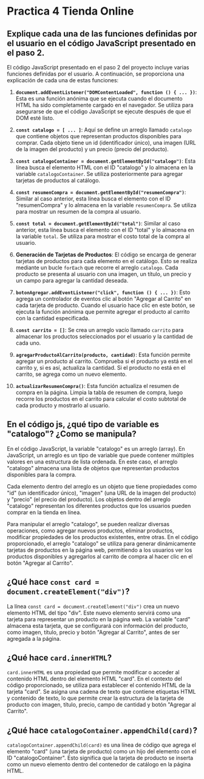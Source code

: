 # Practica 4 Tienda Online 

## Explique cada una de las funciones definidas por el usuario en el código JavaScript presentado en el paso 2. 
El código JavaScript presentado en el paso 2 del proyecto incluye varias funciones definidas por el usuario. A continuación, se proporciona una explicación de cada una de estas funciones:

1. **`document.addEventListener("DOMContentLoaded", function () { ... })`**: Esta es una función anónima que se ejecuta cuando el documento HTML ha sido completamente cargado en el navegador. Se utiliza para asegurarse de que el código JavaScript se ejecute después de que el DOM esté listo.

2. **`const catalogo = [ ... ]`**: Aquí se define un arreglo llamado `catalogo` que contiene objetos que representan productos disponibles para comprar. Cada objeto tiene un id (identificador único), una imagen (URL de la imagen del producto) y un precio (precio del producto).

3. **`const catalogoContainer = document.getElementById("catalogo")`**: Esta línea busca el elemento HTML con el ID "catalogo" y lo almacena en la variable `catalogoContainer`. Se utiliza posteriormente para agregar tarjetas de productos al catálogo.

4. **`const resumenCompra = document.getElementById("resumenCompra")`**: Similar al caso anterior, esta línea busca el elemento con el ID "resumenCompra" y lo almacena en la variable `resumenCompra`. Se utiliza para mostrar un resumen de la compra al usuario.

5. **`const total = document.getElementById("total")`**: Similar al caso anterior, esta línea busca el elemento con el ID "total" y lo almacena en la variable `total`. Se utiliza para mostrar el costo total de la compra al usuario.

6. **Generación de Tarjetas de Productos**: El código se encarga de generar tarjetas de productos para cada elemento en el catálogo. Esto se realiza mediante un bucle `forEach` que recorre el arreglo `catalogo`. Cada producto se presenta al usuario con una imagen, un título, un precio y un campo para agregar la cantidad deseada.

7. **`botonAgregar.addEventListener("click", function () { ... })`**: Esto agrega un controlador de eventos clic al botón "Agregar al Carrito" en cada tarjeta de producto. Cuando el usuario hace clic en este botón, se ejecuta la función anónima que permite agregar el producto al carrito con la cantidad especificada.

8. **`const carrito = []`**: Se crea un arreglo vacío llamado `carrito` para almacenar los productos seleccionados por el usuario y la cantidad de cada uno.

9. **`agregarProductoAlCarrito(producto, cantidad)`**: Esta función permite agregar un producto al carrito. Comprueba si el producto ya está en el carrito y, si es así, actualiza la cantidad. Si el producto no está en el carrito, se agrega como un nuevo elemento.

10. **`actualizarResumenCompra()`**: Esta función actualiza el resumen de compra en la página. Limpia la tabla de resumen de compra, luego recorre los productos en el carrito para calcular el costo subtotal de cada producto y mostrarlo al usuario.


## En el código js, ¿qué tipo de variable es "catalogo"? ¿Como se manipula?

En el código JavaScript, la variable "catalogo" es un arreglo (array). En JavaScript, un arreglo es un tipo de variable que puede contener múltiples valores en una estructura de lista ordenada. En este caso, el arreglo "catalogo" almacena una lista de objetos que representan productos disponibles para la compra.

Cada elemento dentro del arreglo es un objeto que tiene propiedades como "id" (un identificador único), "imagen" (una URL de la imagen del producto) y "precio" (el precio del producto). Los objetos dentro del arreglo "catalogo" representan los diferentes productos que los usuarios pueden comprar en la tienda en línea.

Para manipular el arreglo "catalogo", se pueden realizar diversas operaciones, como agregar nuevos productos, eliminar productos, modificar propiedades de los productos existentes, entre otras. En el código proporcionado, el arreglo "catalogo" se utiliza para generar dinámicamente tarjetas de productos en la página web, permitiendo a los usuarios ver los productos disponibles y agregarlos al carrito de compra al hacer clic en el botón "Agregar al Carrito".

## ¿Qué hace `const card = document.createElement("div")`?
La línea `const card = document.createElement("div")` crea un nuevo elemento HTML del tipo "div". Este nuevo elemento servirá como una tarjeta para representar un producto en la página web. La variable "card" almacena esta tarjeta, que se configurará con información del producto, como imagen, título, precio y botón "Agregar al Carrito", antes de ser agregada a la página.

## ¿Qué hace `card.innerHTML`?
`card.innerHTML` es una propiedad que permite modificar o acceder al contenido HTML dentro del elemento HTML "card". En el contexto del código proporcionado, se utiliza para establecer el contenido HTML de la tarjeta "card". Se asigna una cadena de texto que contiene etiquetas HTML y contenido de texto, lo que permite crear la estructura de la tarjeta de producto con imagen, título, precio, campo de cantidad y botón "Agregar al Carrito".

## ¿Qué hace `catalogoContainer.appendChild(card)`?
`catalogoContainer.appendChild(card)` es una línea de código que agrega el elemento "card" (una tarjeta de producto) como un hijo del elemento con el ID "catalogoContainer". Esto significa que la tarjeta de producto se inserta como un nuevo elemento dentro del contenedor de catálogo en la página HTML.
